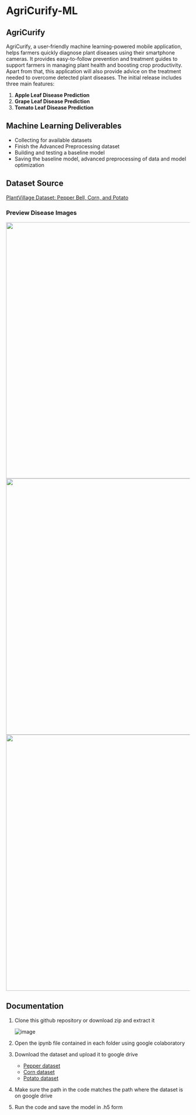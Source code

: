 # AgriCurify-ML

## AgriCurify
AgriCurify, a user-friendly machine learning-powered mobile application, helps farmers quickly diagnose plant diseases using their smartphone cameras. It provides easy-to-follow prevention and treatment guides to support farmers in managing plant health and boosting crop productivity.
Apart from that, this application will also provide advice on the treatment needed to overcome detected plant diseases. The initial release includes three main features: 
1. **Apple Leaf Disease Prediction**
2. **Grape Leaf Disease Prediction**
3. **Tomato Leaf Disease Prediction**

## Machine Learning Deliverables
- Collecting for available datasets
- Finish the Advanced Preprocessing dataset
- Building and testing a baseline model
- Saving the baseline model, advanced preprocessing of data and model optimization

## Dataset Source
[PlantVillage Dataset: Pepper Bell, Corn, and Potato](https://github.com/spMohanty/PlantVillage-Dataset)

### Preview Disease Images
<img src="image/Apple_Preview.png" width="700">
<img src="image/Grape_Preview.png" width="700">
<img src="image/Tomato_Preview.png" width="700">

## Documentation
1. Clone this github repository or download zip and extract it 

    ![image](https://github.com/caricadeffa/ML_BotaniScan_C23-PS159/assets/96445426/174500af-5ae2-4c3a-b018-fb5d7f4e7439)

2. Open the ipynb file contained in each folder using google colaboratory
3. Download the dataset and upload it to google drive
   - [Pepper dataset](https://drive.google.com/file/d/1dl0G9o_2UmnSfPGeFLRQwvCwk0s8b4Xr/view?usp=drive_link)
   - [Corn dataset](https://drive.google.com/file/d/1sgbk9HDC3RrqRM16SL4GQ5QWuYWkR4pj/view?usp=drive_link)
   - [Potato dataset](https://drive.google.com/file/d/1DVLQOg8nvr5SnLAG6g7a2tL6jUBxXUlo/view?usp=drive_link)
5. Make sure the path in the code matches the path where the dataset is on google drive
6. Run the code and save the model in .h5 form
